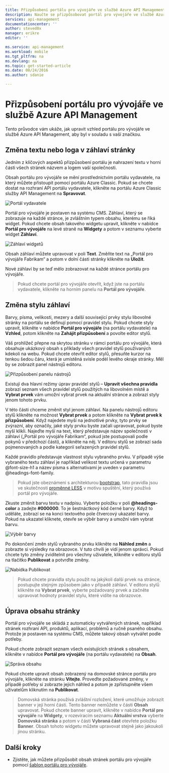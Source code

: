 ```yaml
---
title: Přizpůsobení portálu pro vývojáře ve službě Azure API Management | Microsoft Docs
description: Naučte se přizpůsobovat portál pro vývojáře ve službě Azure API Management.
services: api-management
documentationcenter: ''
author: steved0x
manager: erikre
editor: ''

ms.service: api-management
ms.workload: mobile
ms.tgt_pltfrm: na
ms.devlang: na
ms.topic: get-started-article
ms.date: 08/24/2016
ms.author: sdanie

---
```

# Přizpůsobení portálu pro vývojáře ve službě Azure API Management
Tento průvodce vám ukáže, jak upravit vzhled portálu pro vývojáře ve službě Azure API Management, aby byl v souladu s vaší značkou.

## <a name="change-page-headers"> </a>Změna textu nebo loga v záhlaví stránky
Jedním z klíčových aspektů přizpůsobení portálu je nahrazení textu v horní části všech stránek názvem a logem vaší společnosti.

Obsah portálu pro vývojáře se mění prostřednictvím portálu vydavatele, na který můžete přistoupit pomocí portálu Azure Classic. Pokud se chcete dostat na rozhraní API portálu vydavatele, klikněte na portálu Azure Classic služby API Management na **Spravovat**.

![Portál vydavatele][api-management-management-console]

Portál pro vývojáře je postaven na systému CMS. Záhlaví, který se zobrazuje na každé stránce, je zvláštním typem obsahu, kterému se říká widget. Pokud chcete obsah takového widgetu upravit, klikněte v nabídce **Portál pro vývojáře** na levé straně na **Widgety** a potom v seznamu vyberte widget **Záhlaví**.

![Záhlaví widgetů][api-management-widgets-header]

Obsah záhlaví můžete upravovat v poli **Text**. Změňte text na „Portál pro vývojáře Fabrikam“ a potom v dolní části stránky klikněte na **Uložit**.

Nové záhlaví by se teď mělo zobrazovat na každé stránce portálu pro vývojáře.

> Pokud chcete portál pro vývojáře otevřít, když jste na portálu vydavatele, klikněte na horním panelu na **Portál pro vývojáře**.
> 
> 

## <a name="change-headers-styling"> </a>Změna stylu záhlaví
Barvy, písma, velikosti, mezery a další související prvky stylu libovolné stránky na portálu se definují pomocí pravidel stylu. Pokud chcete styly upravit, klikněte v nabídce **Portál pro vývojáře** (na portálu vydavatele) na **Vzhled**, potom klikněte na **Zahájit přizpůsobení** a povolte editor stylů.

Váš prohlížeč přepne na skrytou stránku v rámci portálu pro vývojáře, která obsahuje ukázkový obsah s příklady všech pravidel stylů používaných kdekoli na webu. Pokud chcete otevřít editor stylů, přesuňte kurzor na tenkou šedou čáru, která je umístěná svisle podél levého okraje stránky. Měl by se zobrazit panel nástrojů editoru.

![Přizpůsobení panelu nástrojů][api-management-customization-toolbar]

Existují dva hlavní režimy úprav pravidel stylů – **Upravit všechna pravidla** zobrazí seznam všech pravidel stylů použitých na libovolném místě a **Vybrat prvek** vám umožní vybrat prvek na aktuální stránce a zobrazí styly jenom tohoto prvku.

V této části chceme změnit styl jenom záhlaví. Na panelu nástrojů editoru stylů klikněte na možnost **Vybrat prvek** a potom klikněte na **Vybrat prvek k přizpůsobení**. Když najedete myší na jednotlivé prvky, tyto prvky se zvýrazní, aby označily, jaké styly prvku byste začali upravovat, pokud byste myší klikli. Najeďte myší na text, který představuje název společnosti v záhlaví („Portál pro vývojáře Fabrikam“, pokud jste postupovali podle pokynů v předchozí části), a klikněte na něj. V editoru stylů se zobrazí sada pojmenovaných a podle kategorií seřazených pravidel stylů.

Každé pravidlo představuje vlastnost stylu vybraného prvku. V případě výše vybraného textu záhlaví je například velikost textu určená v parametru @font-size-h1 a název písma s alternativami je uveden v parametru @headings-font-family.

> Pokud jste obeznámeni s architekturou [bootstrap][bootstrap], tato pravidla jsou ve skutečnosti [proměnné LESS][proměnné LESS] v motivu spuštění, který používá portál pro vývojáře.
> 
> 

Zkuste změnit barvu textu v nadpisu. Vyberte položku v poli **@headings-color** a zadejte **#000000**. To je šestnáctkový kód černé barvy. Když to uděláte, zobrazí se na konci textového pole čtvercový ukazatel barvy. Pokud na ukazatel kliknete, otevře se výběr barvy a umožní vám vybrat barvu.

![Výběr barvy][api-management-customization-toolbar-color-picker]

Po dokončení změn stylů vybraného prvku klikněte na **Náhled změn** a zobrazte si výsledky na obrazovce. V tuto chvíli je vidí jenom správci. Pokud chcete tyto změny zviditelnit pro všechny uživatele, klikněte v editoru stylů na tlačítko **Publikovat** a potvrďte změny.

![Nabídka Publikovat][api-management-customization-toolbar-publish-form]

> Pokud chcete pravidla stylu použít na jakýkoli další prvek na stránce, postupujte stejným způsobem jako v případě záhlaví. V editoru stylů klikněte na **Vybrat prvek**, vyberte požadovaný prvek a začněte upravovat hodnoty pravidel stylu, které vidíte na obrazovce.
> 
> 

## <a name="edit-page-contents"> </a>Úprava obsahu stránky
Portál pro vývojáře se skládá z automaticky vytvářených stránek, například stránek rozhraní API, produktů, aplikací, problémů a ručně psaného obsahu. Protože je postaven na systému CMS, můžete takový obsah vytvářet podle potřeby.

Pokud chcete zobrazit seznam všech existujících stránek s obsahem, klikněte v nabídce **Portál pro vývojáře** (na portálu vydavatele) na **Obsah**.

![Správa obsahu][api-management-customization-manage-content]

Pokud chcete upravit obsah zobrazený na domovské stránce portálu pro vývojáře, klikněte na stránku **Vítejte**. Proveďte požadované změny, v případě potřeby si zobrazte jejich náhled a potom je zpřístupněte všem uživatelům kliknutím na **Publikovat**.

> Domovská stránka používá zvláštní rozložení, které umožňuje zobrazit banner v její horní části. Tento banner nemůžete v části **Obsah** upravovat. Pokud chcete banner upravit, klikněte v nabídce **Portál pro vývojáře** na **Widgety**, v rozevíracím seznamu **Aktuální vrstva** vyberte **Domovská stránka** a potom v části **Vybraná část** otevřete položku **Banner**. Obsah tohoto widgetu můžete upravovat stejně jako jakoukoli jinou stránku.
> 
> 

## <a name="next-steps"> </a>Další kroky
* Zjistěte, jak můžete přizpůsobit obsah stránek portálu pro vývojáře pomocí [šablon portálu pro vývojáře](api-management-developer-portal-templates.md).

[Změna textu nebo loga v záhlaví stránek]: #change-page-headers
[Změna stylu záhlaví]: #change-headers-styling
[Úprava obsahu stránky]: #edit-page-contents
[Další kroky]: #next-steps

[Portál Azure Classic]: https://manage.windowsazure.com/

[api-management-management-console]: ./media/api-management-customize-portal/api-management-management-console.png
[api-management-widgets-header]: ./media/api-management-customize-portal/api-management-widgets-header.png
[api-management-customization-toolbar]: ./media/api-management-customize-portal/api-management-customization-toolbar.png
[api-management-customization-toolbar-color-picker]: ./media/api-management-customize-portal/api-management-customization-toolbar-color-picker.png
[api-management-customization-toolbar-publish-form]: ./media/api-management-customize-portal/api-management-customization-toolbar-publish-form.png
[api-management-customization-manage-content]: ./media/api-management-customize-portal/api-management-customization-manage-content.png


[bootstrap]: http://getbootstrap.com/
[proměnné LESS]: http://getbootstrap.com/css/



<!--HONumber=ago16_HO5-->


